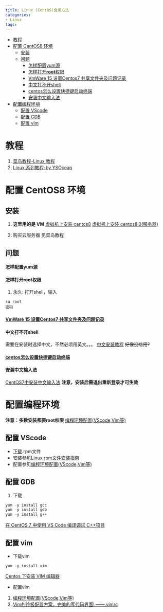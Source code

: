 ```yaml
---
title: Linux (CentOS)食用方法
categories:
- Linux
tags:
---
```



<!-- TOC -->

- [教程](#教程)
- [配置 CentOS8 环境](#配置-centos8-环境)
  - [安装](#安装)
  - [问题](#问题)
      - [怎样配置yum源](#怎样配置yum源)
      - [怎样打开**root**权限](#怎样打开root权限)
      - [VmWare 15 设置Centos7 共享文件夹及问题记录](#vmware-15-设置centos7-共享文件夹及问题记录)
      - [中文打不开shell](#中文打不开shell)
      - [centos怎么设置快捷键启动终端](#centos怎么设置快捷键启动终端)
      - [安装中文输入法](#安装中文输入法)
- [配置编程环境](#配置编程环境)
  - [配置 VScode](#配置-vscode)
  - [配置 GDB](#配置-gdb)
  - [配置 vim](#配置-vim)

<!-- /TOC -->
# 教程

1. [菜鸟教程-Linux 教程](https://www.runoob.com/linux/linux-tutorial.html)
2. [Linux 系列教程-by YSOcean](https://www.cnblogs.com/ysocean/tag/Linux%E7%B3%BB%E5%88%97%E6%95%99%E7%A8%8B/)

# 配置 CentOS8 环境

## 安装

1. **这里用的是 VM** 
[虚拟机上安装 centos8](https://www.cnblogs.com/wzb0228/p/12653104.html)
[虚拟机上安装 centos8.0(服务器)](https://www.cnblogs.com/fanzhenyong/p/11616192.html)

2. 购买云服务器 见菜鸟教程

## 问题
#### 怎样配置yum源

#### 怎样打开**root**权限 
1. 永久: 打开shell，输入
```
su root
密码
```
#### [VmWare 15 设置Centos7 共享文件夹及问题记录](https://www.cnblogs.com/skyheaving/p/12286513.html)

#### 中文打不开shell
需要在安装时选择中文，不然必须用英文。。。
[中文安装教程](https://blog.csdn.net/renfeigui0/article/details/102543039)  ~~好像没啥用?~~

#### [centos怎么设置快捷键启动终端](https://jingyan.baidu.com/article/14bd256e16e224fa6c26121e.html)

#### 安装中文输入法
[CentOS7中安装中文输入法](https://blog.csdn.net/qq_38880380/article/details/79013365)
**注意，安装后需退出重新登录才可生效**

# 配置编程环境
**注意：多数安装都要root权限**
[编程环境配置(VScode,Vim等)](https://www.cnblogs.com/Edge-coordinates/p/13960431.html)

## 配置 VScode
- [下载](https://code.visualstudio.com/Download).rpm文件
- 安装参见[Linux rpm文件安装指南](https://blog.csdn.net/neohuo/article/details/600339)
- 配置参见[编程环境配置(VScode,Vim等)](https://www.cnblogs.com/Edge-coordinates/p/13960431.html)

## 配置 GDB
1. 下载
```cpp
yum -y install gcc
yum -y install gdb
yum -y install g++
```

[在 CentOS 7 中使用 VS Code 编译调试 C++项目](https://www.cnblogs.com/lenmom/p/9193388.html)


## 配置 vim
- 下载vim
```
yum -y install vim
```
[Centos 下安装 VIM 编辑器](https://www.cnblogs.com/duanwandao/p/9947881.html)

- 配置vim 
1. [编程环境配置(VScode,Vim等)](https://www.cnblogs.com/Edge-coordinates/p/13960431.html)
2. [Vim的终极配置方案，完美的写代码界面! ——.vimrc](https://blog.csdn.net/amoscykl/article/details/80616688)

